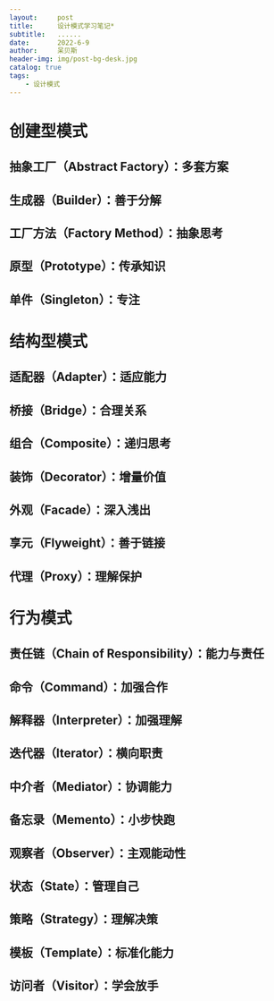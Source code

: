 ```yaml
---
layout:     post
title:      设计模式学习笔记*
subtitle:   ......
date:       2022-6-9
author:     呆贝斯
header-img: img/post-bg-desk.jpg
catalog: true
tags:
    - 设计模式
---
```

# 创建型模式
## 抽象工厂（Abstract Factory）：多套方案
## 生成器（Builder）：善于分解
## 工厂方法（Factory Method）：抽象思考
## 原型（Prototype）：传承知识
## 单件（Singleton）：专注

# 结构型模式
## 适配器（Adapter）：适应能力
## 桥接（Bridge）：合理关系
## 组合（Composite）：递归思考
## 装饰（Decorator）：增量价值
## 外观（Facade）：深入浅出
## 享元（Flyweight）：善于链接
## 代理（Proxy）：理解保护

# 行为模式
## 责任链（Chain of Responsibility）：能力与责任
## 命令（Command）：加强合作
## 解释器（Interpreter）：加强理解
## 迭代器（Iterator）：横向职责
## 中介者（Mediator）：协调能力
## 备忘录（Memento）：小步快跑
## 观察者（Observer）：主观能动性
## 状态（State）：管理自己
## 策略（Strategy）：理解决策
## 模板（Template）：标准化能力
## 访问者（Visitor）：学会放手
